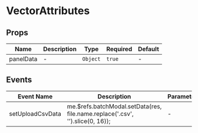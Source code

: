 # VectorAttributes

## Props

<!-- @vuese:VectorAttributes:props:start -->
|Name|Description|Type|Required|Default|
|---|---|---|---|---|
|panelData|-|`Object`|`true`|-|

<!-- @vuese:VectorAttributes:props:end -->


## Events

<!-- @vuese:VectorAttributes:events:start -->
|Event Name|Description|Parameters|
|---|---|---|
|setUploadCsvData|me.$refs.batchModal.setData(res, file.name.replace('.csv', '').slice(0, 16));|-|

<!-- @vuese:VectorAttributes:events:end -->


